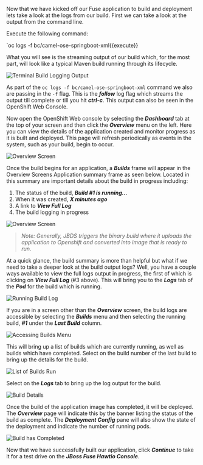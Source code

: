 Now that we have kicked off our Fuse application to build and deployment lets take a look at the logs from our build. First we can take a look at the output from the command line.

Execute the following command:

`oc logs -f bc/camel-ose-springboot-xml{{execute}}

What you will see is the streaming output of our build which, for the most part, will look like a typical Maven build running through its lifecycle. 

![Terminal Build Logging Output](../../assets/intro-openshift/fis-deploy-app/03-1-cli-build-logging.png)

As part of the ``oc logs -f bc/camel-ose-springboot-xml`` command we also are passing in the ``-f`` flag. This is the **_follow_** log flag which streams the output till complete or till you hit **_ctrl-c_**. This output can also be seen in the OpenShift Web Console.

Now open the OpenShift Web console by selecting the **_Dashboard_** tab at the top of your screen and then click the **_Overview_** menu on the left. Here you can view the details of the application created and monitor progress as it is built and deployed. This page will refresh periodically as events in the system, such as your build, begin to occur.

![Overview Screen](../../assets/intro-openshift/fis-deploy-app/03-2-overview-a.png)

Once the build begins for an application, a **_Builds_** frame will appear in the Overview Screens Application summary frame as seen below. Located in this summary are important details about the build in progress including:

 1. The status of the build, **_Build #1 is running..._**
 2. When it was created, **_X minutes ago_**
 3. A link to **_View Full Log_**
 4. The build logging in progress

![Overview Screen](../../assets/intro-openshift/fis-deploy-app/03-3-overview-b.png) 

> _Note: Generally, JBDS triggers the binary build where it uploads the application to Openshift and converted into image that is ready to run._


At a quick glance, the build summary is more than helpful but what if we need to take a deeper look at the build output logs? Well, you have a couple ways available to view the full logs output in progress, the first of which is clicking on **_View Full Log_** (#3 above). This will bring you to the **_Logs_** tab of the **_Pod_** for the build which is running.

![Running Build Log](../../assets/intro-openshift/fis-deploy-app/03-4-build-log.png)

If you are in a screen other than the **_Overview_** screen, the build logs are accessible by selecting the **_Builds_** menu and then selecting the running build, **_#1_** under the **_Last Build_** column.

![Accessing Builds Menu](../../assets/intro-openshift/fis-deploy-app/03-5-build-menu.png)

This will bring up a list of builds which are currently running, as well as builds which have completed. Select on the build number of the last build to bring up the details for the build.

![List of Builds Run](../../assets/intro-openshift/fis-deploy-app/03-6-builds-summary.png)

Select on the **_Logs_** tab to bring up the log output for the build.

![Build Details](../../assets/intro-openshift/fis-deploy-app/03-7-build-details.png)


Once the build of the application image has completed, it will be deployed. The **_Overview_** page will indicate this by the banner listing the status of the build as complete. The **_Deployment Config_** pane will also show the state of the deployment and indicate the number of running pods.


![Build has Completed](../../assets/intro-openshift/fis-deploy-app/03-8-overview-final.png)

Now that we have successfully built our application, click **_Continue_** to take it for a test drive on the **_JBoss Fuse Hawtio Console_**.

